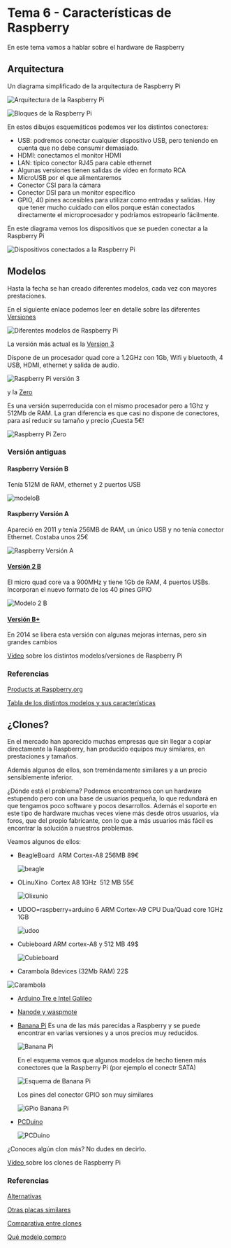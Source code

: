 # Tema 6 - Características de Raspberry

En este tema vamos a hablar sobre el hardware de Raspberry

## Arquitectura

Un diagrama simplificado de la arquitectura de Raspberry Pi

![Arquitectura de la Raspberry Pi](./images/bloques.png)


![Bloques de la Raspberry Pi](./images/Raspberry-Pi-3.jpg)

En estos dibujos esquemáticos podemos ver los distintos conectores:

* USB: podremos conectar cualquier dispositivo USB, pero teniendo en cuenta que no debe consumir demasiado.
* HDMI: conectamos el monitor HDMI
* LAN: típico conector RJ45 para cable ethernet
* Algunas versiones tienen salidas de vídeo en formato RCA
* MicroUSB por el que alimentaremos
* Conector CSI para la cámara
* Conector DSI para un monitor específico
* GPIO, 40 pines accesibles para utilizar como entradas y salidas. Hay que tener mucho cuidado con ellos porque están conectados directamente el microprocesador y podríamos estropearlo fácilmente.

En este diagrama vemos los dispositivos que se pueden conectar a la Raspberry Pi

![Dispositivos conectados a la Raspberry Pi](./images/raspberrypi-connections.jpg)

## Modelos

Hasta la fecha se han creado diferentes modelos, cada vez con mayores prestaciones.

En el siguiente enlace podemos leer en detalle sobre las diferentes  [Versiones](https://www.raspberrypi.org/documentation/hardware/raspberrypi/models/README.md)

![Diferentes modelos de Raspberry Pi](images/raspberry-pi-models.jpg)

La versión más actual es la [Version 3](https://www.raspberrypi.org/products/raspberry-pi-3-model-b/)

Dispone de un procesador quad core a 1.2GHz con 1Gb, Wifi y bluetooth, 4 USB, HDMI, ethernet y salida de audio.

![Raspberry Pi versión 3](https://www.raspberrypi.org/app/uploads/2016/02/Raspberry-Pi-3-top-down-web.jpg)

y la [Zero](https://www.raspberrypi.org/products/pi-zero/)

Es una versión superreducida con el mismo procesador pero a 1Ghz y  512Mb de RAM. La gran diferencia es que casi no dispone de conectores, para así reducir su tamaño y precio ¡Cuesta 5€!

![Raspberry Pi Zero](https://www.raspberrypi.org/app/uploads/2016/02/Raspberry-Pi-Zero-web.jpg)

### Versión antiguas



#### Raspberry Versión B
Tenía 512M de RAM, ethernet y 2 puertos USB

![modeloB](./images/ModeloB.jpg)

#### Raspberry Versión A
Apareció en 2011 y tenía 256MB de RAM, un único USB y no tenía conector Ethernet. Costaba unos 25€

![Raspberry Versión A](https://upload.wikimedia.org/wikipedia/commons/thumb/4/45/Raspberry_Pi_-_Model_A.jpg/220px-Raspberry_Pi_-_Model_A.jpg)

#### [Versión 2 B](https://www.raspberrypi.org/products/raspberry-pi-2-model-b/)

El micro quad core va a 900MHz  y tiene 1Gb de RAM, 4 puertos USBs. Incorporan el nuevo formato de los 40 pines GPIO

![Modelo 2 B](https://upload.wikimedia.org/wikipedia/commons/thumb/c/c7/Raspberry_Pi_2_Model_B_v1.1_top_new.jpg/220px-Raspberry_Pi_2_Model_B_v1.1_top_new.jpg)

#### [Versión B+](https://www.raspberrypi.org/documentation/hardware/raspberrypi/models/README.md#modelbplus)

En 2014 se libera esta versión con algunas mejoras internas, pero sin grandes cambios

[Vídeo](https://youtu.be/ZBq6ZPE5r9c) sobre los distintos modelos/versiones de Raspberry Pi


### Referencias

[Products at Raspberry.org](https://www.raspberrypi.org/products/)

[Tabla de los distintos modelos y sus características](https://es.wikipedia.org/wiki/Raspberry_Pi#Especificaciones_t.C3.A9cnicas)

## ¿Clones?

En el mercado han aparecido muchas empresas que sin llegar a copiar directamente la Raspberry, han producido equipos muy similares, en prestaciones y tamaños.

Además algunos de ellos, son treméndamente similares y a un precio sensiblemente inferior.

¿Dónde está el problema? Podemos encontrarnos con un hardware estupendo pero con una base de usuarios pequeña, lo que redundará en que tengamos poco software y pocos desarrollos. Además el soporte en este tipo de hardware muchas veces viene más desde otros usuarios, vía foros, que del propio fabricante, con lo que a más usuarios más fácil es encontrar la solución a nuestros problemas.

Veamos algunos de ellos:

* BeagleBoard  ARM Cortex-A8 256MB 89€

  ![beagle](./images/Beagle.png)


* OLinuXino  Cortex A8 1GHz  512 MB 55€

  ![Olixunio](./images/Olinuxino.png)


* UDOO=raspberry+arduino
6 ARM Cortex-A9 CPU Dua/Quad core 1GHz
1GB

  ![udoo](./images/UDOO.png)

* Cubieboard ARM cortex-A8 y 512 MB 49$

  ![Cubieboard](./images/Cubbieboard.png)

* Carambola 8devices (32Mb RAM) 22$

![Carambola](./images/carambola.png)

* [Arduino Tre e Intel Galileo](http://blog.elcacharreo.com/2013/10/04/nuevos-arduino-galileo-y-tre/)

* [Nanode y waspmote](http://blogthinkbig.com/4-alternativas-arduino-beaglebone-raspberrypi-nanode-waspmote/)

* [Banana Pi](http://www.bananapi.org/) Es una de las más parecidas a Raspberry y se puede encontrar en varias versiones y a unos precios muy reducidos.

  ![Banana Pi](http://3.bp.blogspot.com/-GoEelIoko-w/U2h3F0qXJJI/AAAAAAAAA1M/1XcSOrhLnlk/s1600/BananaPi-A+45degree.jpg)

  En el esquema vemos que algunos modelos de hecho tienen más conectores que la Raspberry Pi (por ejemplo el conectr SATA)

  ![Esquema de Banana Pi](http://1.bp.blogspot.com/-azSvZIIpG34/U8jNKCkvGsI/AAAAAAAAAro/stwR2lJqlnI/s1600/Banana-pi-%E6%AD%A3%E9%9D%A2.png)

  Los pines del conector GPIO son muy similares

  ![GPio Banana Pi](http://3.bp.blogspot.com/-t3ox6yvnWXw/U2h33S-_sGI/AAAAAAAAA1s/LwXUm6z7AmM/s1600/26pins-header.png)

* [PCDuino](http://www.linksprite.com/linksprite-pcduino/)

  ![PCDuino](http://www.linksprite.com/wp-content/uploads/2014/11/IMG_0242.jpg)


¿Conoces algún clon más? No dudes en decirlo.

[Vídeo ](https://youtu.be/OX3YdERMgOo) sobre los clones de Raspberry Pi

### Referencias

[Alternativas](http://blogthinkbig.com/alternativas-raspberry-pi/)

[Otras placas similares](http://en.wikipedia.org/wiki/Raspberry_Pi#See_also)

[Comparativa entre clones](https://learn.adafruit.com/embedded-linux-board-comparison?view=all)

[Qué modelo compro](https://descubrearduino.com/comprar-raspberry-pi/)
